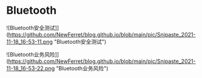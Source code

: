 # Bluetooth

![Bluetooth安全测试]](https://github.com/NewFerret/blog.github.io/blob/main/pic/Snipaste_2021-11-18_16-53-11.png "Bluetooth安全测试")

![Bluetooth业务风险]](https://github.com/NewFerret/blog.github.io/blob/main/pic/Snipaste_2021-11-18_16-53-22.png "Bluetooth业务风险")